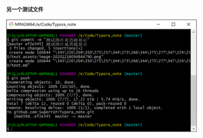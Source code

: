 #### 另一个测试文件

<img src="test2.assets/image-20201216100600238.png" alt="image-20201216100600238" style="zoom: 50%;" />